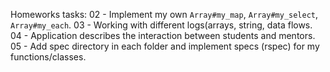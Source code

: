 Homeworks tasks:
 02 - Implement my own `Array#my_map`, `Array#my_select`, `Array#my_each`.
 03 - Working with different logs(arrays, string, data flows.
 04 - Application describes the interaction between students and mentors.
 05 - Add spec directory in each folder and implement specs (rspec) for my functions/classes.
